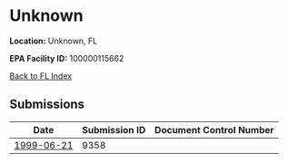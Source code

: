 # Unknown

**Location:** Unknown, FL

**EPA Facility ID:** 100000115662

[Back to FL Index](../../index.md)

## Submissions

| Date | Submission ID | Document Control Number |
|------|--------------|-------------------------|
| [1999-06-21](submissions/9358.md) | 9358 |  |
